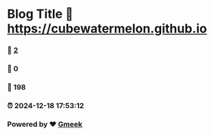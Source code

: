 # Blog Title :link: https://cubewatermelon.github.io 
### :page_facing_up: [2](https://cubewatermelon.github.io/tag.html) 
### :speech_balloon: 0 
### :hibiscus: 198 
### :alarm_clock: 2024-12-18 17:53:12 
### Powered by :heart: [Gmeek](https://github.com/Meekdai/Gmeek)
